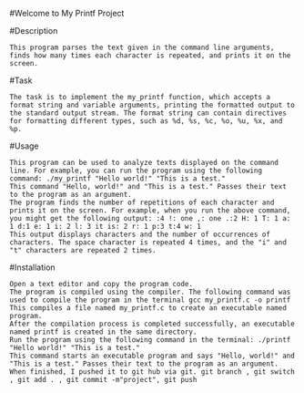 #Welcome to My Printf Project

#Description

    This program parses the text given in the command line arguments, finds how many times each character is repeated, and prints it on the screen.

#Task

    The task is to implement the my_printf function, which accepts a format string and variable arguments, printing the formatted output to the standard output stream. The format string can contain directives for formatting different types, such as %d, %s, %c, %o, %u, %x, and %p.

#Usage

    This program can be used to analyze texts displayed on the command line. For example, you can run the program using the following command: ./my_printf "Hello world!" "This is a test."
    This command "Hello, world!" and "This is a test." Passes their text to the program as an argument.
    The program finds the number of repetitions of each character and prints it on the screen. For example, when you run the above command, you might get the following output: :4 !: one ,: one .:2 H: 1 T: 1 a: 1 d:1 e: 1 i: 2 l: 3 it is: 2 r: 1 p:3 t:4 w: 1
    This output displays characters and the number of occurrences of characters. The space character is repeated 4 times, and the "i" and "t" characters are repeated 2 times.

#Installation

    Open a text editor and copy the program code.
    The program is compiled using the compiler. The following command was used to compile the program in the terminal gcc my_printf.c -o printf
    This compiles a file named my_printf.c to create an executable named program.
    After the compilation process is completed successfully, an executable named printf is created in the same directory.
    Run the program using the following command in the terminal: ./printf "Hello world!" "This is a test."
    This command starts an executable program and says "Hello, world!" and "This is a test." Passes their text to the program as an argument.
    When finished, I pushed it to git hub via git. git branch , git switch , git add . , git commit -m"project", git push